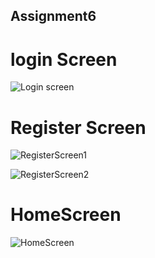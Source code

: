 ## Assignment6
# login Screen
![Login screen](https://github.com/toobanasir01/loginapp/assets/126052446/710e5478-332d-48b4-b523-efa503d57e5e)

# Register Screen
![RegisterScreen1](https://github.com/toobanasir01/loginapp/assets/126052446/0c7598f3-0bee-4603-8ca2-c16d1aa5c1da)

![RegisterScreen2](https://github.com/toobanasir01/loginapp/assets/126052446/5cedeed9-ea2d-4997-ac68-a3fda6458761)
# HomeScreen
![HomeScreen](https://github.com/toobanasir01/loginapp/assets/126052446/43191184-b48c-4e05-9620-7708bc6e945c)
